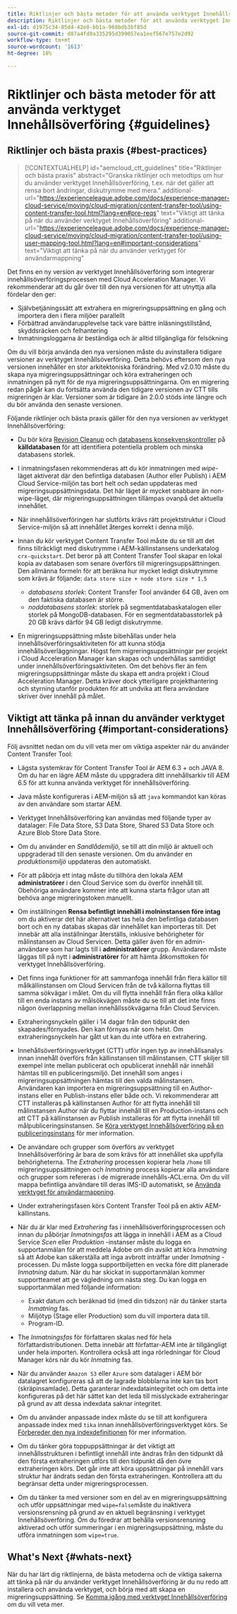 ```yaml
---
title: Riktlinjer och bästa metoder för att använda verktyget Innehållsöverföring
description: Riktlinjer och bästa metoder för att använda verktyget Innehållsöverföring
exl-id: d1975c34-85d4-42e0-bb1a-968bdb3bf85d
source-git-commit: d07a4fd0a335295d399057ea1eef567e757e2d92
workflow-type: tm+mt
source-wordcount: '1613'
ht-degree: 18%

---
```


# Riktlinjer och bästa metoder för att använda verktyget Innehållsöverföring {#guidelines}

## Riktlinjer och bästa praxis {#best-practices}

>[!CONTEXTUALHELP]
>id="aemcloud_ctt_guidelines"
>title="Riktlinjer och bästa praxis"
>abstract="Granska riktlinjer och metodtips om hur du använder verktyget Innehållsöverföring, t.ex. när det gäller att rensa bort ändringar, diskutrymme med mera."
>additional-url="https://experienceleague.adobe.com/docs/experience-manager-cloud-service/moving/cloud-migration/content-transfer-tool/using-content-transfer-tool.html?lang=en#pre-reqs" text="Viktigt att tänka på när du använder verktyget Innehållsöverföring"
>additional-url="https://experienceleague.adobe.com/docs/experience-manager-cloud-service/moving/cloud-migration/content-transfer-tool/using-user-mapping-tool.html?lang=en#important-considerations" text="Viktigt att tänka på när du använder verktyget för användarmappning"

Det finns en ny version av verktyget Innehållsöverföring som integrerar innehållsöverföringsprocessen med Cloud Acceleration Manager. Vi rekommenderar att du går över till den nya versionen för att utnyttja alla fördelar den ger:

* Självbetjäningssätt att extrahera en migreringsuppsättning en gång och importera den i flera miljöer parallellt
* Förbättrad användarupplevelse tack vare bättre inläsningstillstånd, skyddsräcken och felhantering
* Inmatningsloggarna är beständiga och är alltid tillgängliga för felsökning

Om du vill börja använda den nya versionen måste du avinstallera tidigare versioner av verktyget Innehållsöverföring. Detta behövs eftersom den nya versionen innehåller en stor arkitektoniska förändring. Med v2.0.10 måste du skapa nya migreringsuppsättningar och köra extraheringen och inmatningen på nytt för de nya migreringsuppsättningarna. Om en migrering redan pågår kan du fortsätta använda den tidigare versionen av CTT tills migreringen är klar.
Versioner som är tidigare än 2.0.0 stöds inte längre och du bör använda den senaste versionen.

Följande riktlinjer och bästa praxis gäller för den nya versionen av verktyget Innehållsöverföring:

* Du bör köra [Revision Cleanup](https://experienceleague.adobe.com/docs/experience-manager-65/deploying/deploying/revision-cleanup.html) och [databasens konsekvenskontroller](https://helpx.adobe.com/experience-manager/kb/How-to-run-a-datastore-consistency-check-via-oak-run-AEM.html) på **källdatabasen** för att identifiera potentiella problem och minska databasens storlek.

* I inmatningsfasen rekommenderas att du kör inmatningen med *wipe*-läget aktiverat där den befintliga databasen (Author eller Publish) i AEM Cloud Service-miljön tas bort helt och sedan uppdateras med migreringsuppsättningsdata. Det här läget är mycket snabbare än non-wipe-läget, där migreringsuppsättningen tillämpas ovanpå det aktuella innehållet.

* När innehållsöverföringen har slutförts krävs rätt projektstruktur i Cloud Service-miljön så att innehållet återges korrekt i denna miljö.

* Innan du kör verktyget Content Transfer Tool måste du se till att det finns tillräckligt med diskutrymme i AEM-källinstansens underkatalog `crx-quickstart`. Det beror på att Content Transfer Tool skapar en lokal kopia av databasen som senare överförs till migreringsuppsättningen.
Den allmänna formeln för att beräkna hur mycket ledigt diskutrymme som krävs är följande:
   `data store size + node store size * 1.5`

   * *databasens storlek*: Content Transfer Tool använder 64 GB, även om den faktiska databasen är större.
   * *noddatabasens storlek*: storlek på segmentdatabaskatalogen eller storlek på MongoDB-databasen.
För en segmentdatabasstorlek på 20 GB krävs därför 94 GB ledigt diskutrymme.

* En migreringsuppsättning måste bibehållas under hela innehållsöverföringsaktiviteten för att kunna stödja innehållsöverläggningar. Högst fem migreringsuppsättningar per projekt i Cloud Acceleration Manager kan skapas och underhållas samtidigt under innehållsöverföringsaktiviteten. Om det behövs fler än fem migreringsuppsättningar måste du skapa ett andra projekt i Cloud Acceleration Manager. Detta kräver dock ytterligare projekthantering och styrning utanför produkten för att undvika att flera användare skriver över innehåll på målet.

## Viktigt att tänka på innan du använder verktyget Innehållsöverföring {#important-considerations}

Följ avsnittet nedan om du vill veta mer om viktiga aspekter när du använder Content Transfer Tool:

* Lägsta systemkrav för Content Transfer Tool är AEM 6.3 + och JAVA 8. Om du har en lägre AEM måste du uppgradera ditt innehållsarkiv till AEM 6.5 för att kunna använda verktyget för innehållsöverföring.

* Java måste konfigureras i AEM-miljön så att `java` kommandot kan köras av den användare som startar AEM.

* Verktyget Innehållsöverföring kan användas med följande typer av datalager: File Data Store, S3 Data Store, Shared S3 Data Store och Azure Blob Store Data Store.

* Om du använder en *Sandlådemiljö*, se till att din miljö är aktuell och uppgraderad till den senaste versionen. Om du använder en *produktionsmiljö* uppdateras den automatiskt.

* För att påbörja ett intag måste du tillhöra den lokala AEM **administratörer** i den Cloud Service som du överför innehåll till. Obehöriga användare kommer inte att kunna starta frågor utan att behöva ange migreringstoken manuellt.

* Om inställningen **Rensa befintligt innehåll i molninstansen före intag** om du aktiverar det här alternativet tas hela den befintliga databasen bort och en ny databas skapas där innehållet kan importeras till. Det innebär att alla inställningar återställs, inklusive behörigheter för målinstansen av Cloud Servicen. Detta gäller även för en admin-användare som har lagts till i **administratörer** grupp. Användaren måste läggas till på nytt i **administratörer** för att hämta åtkomsttoken för verktyget Innehållsöverföring.

* Det finns inga funktioner för att sammanfoga innehåll från flera källor till målkällinstansen om Cloud Servicen från de två källorna flyttas till samma sökvägar i målet. Om du vill flytta innehåll från flera olika källor till en enda instans av målsökvägen måste du se till att det inte finns någon överlappning mellan innehållssökvägarna från Cloud Servicen.

* Extraheringsnyckeln gäller i 14 dagar från den tidpunkt den skapades/förnyades. Den kan förnyas när som helst. Om extraheringsnyckeln har gått ut kan du inte utföra en extrahering.

* Innehållsöverföringsverktyget (CTT) utför ingen typ av innehållsanalys innan innehåll överförs från källinstansen till målinstansen. CTT skiljer till exempel inte mellan publicerat och opublicerat innehåll när innehåll hämtas till en publiceringsmiljö. Det innehåll som anges i migreringsuppsättningen hämtas till den valda målinstansen. Användaren kan importera en migreringsuppsättning till en Author-instans eller en Publish-instans eller både och. Vi rekommenderar att CTT installeras på källinstansen Author för att flytta innehåll till målinstansen Author när du flyttar innehåll till en Production-instans och att CTT på källinstansen av Publish installeras för att flytta innehåll till målpubliceringsinstansen. Se [Köra verktyget Innehållsöverföring på en publiceringsinstans](https://experienceleague.adobe.com/docs/experience-manager-cloud-service/moving/cloud-migration/content-transfer-tool/using-content-transfer-tool.html?lang=en#running-ctt-on-publish) för mer information.

* De användare och grupper som överförs av verktyget Innehållsöverföring är bara de som krävs för att innehållet ska uppfylla behörigheterna. The *Extrahering* processen kopierar hela `/home` till migreringsuppsättningen och *Inmatning* process kopierar alla användare och grupper som refereras i de migrerade innehålls-ACL:erna. Om du vill mappa befintliga användare till deras IMS-ID automatiskt, se [Använda verktyget för användarmappning](https://experienceleague.adobe.com/docs/experience-manager-cloud-service/moving/cloud-migration/content-transfer-tool/using-user-mapping-tool.html?lang=en#cloud-migration).

* Under extraheringsfasen körs Content Transfer Tool på en aktiv AEM-källinstans.

* När du är klar med *Extrahering* fas i innehållsöverföringsprocessen och innan du påbörjar *Inmatningsfas* att lägga in innehåll i AEM as a Cloud Service *Scen* eller *Produktion* -instanser måste du logga en supportanmälan för att meddela Adobe om din avsikt att köra *Inmatning* så att Adobe kan säkerställa att inga avbrott inträffar under *Inmatning* -processen. Du måste logga supportbiljetten en vecka före ditt planerade *Inmatning* datum. När du har skickat in supportanmälan kommer supportteamet att ge vägledning om nästa steg. Du kan logga en supportanmälan med följande information:

   * Exakt datum och beräknad tid (med din tidszon) när du tänker starta *Inmatning* fas.
   * Miljötyp (Stage eller Production) som du vill importera data till.
   * Program-ID.

* The *Inmatningsfas* för författaren skalas ned för hela författardistributionen. Detta innebär att författar-AEM inte är tillgängligt under hela importen. Kontrollera också att inga rörledningar för Cloud Manager körs när du kör *Inmatning* fas.

* När du använder `Amazon S3` eller `Azure` som datalager i AEM bör datalagret konfigureras så att de lagrade blobblarna inte kan tas bort (skräpinsamlade). Detta garanterar indexdataintegritet och om detta inte konfigureras på det här sättet kan det leda till misslyckade extraheringar på grund av att dessa indexdata saknar integritet.

* Om du använder anpassade index måste du se till att konfigurera anpassade index med `tika` innan innehållsöverföringsverktyget körs. Se [Förbereder den nya indexdefinitionen](https://experienceleague.adobe.com/docs/experience-manager-cloud-service/operations/indexing.html?lang=en#preparing-the-new-index-definition) för mer information.

* Om du tänker göra toppuppsättningar är det viktigt att innehållsstrukturen i befintligt innehåll inte ändras från den tidpunkt då den första extraheringen utförs till den tidpunkt då den övre extraheringen körs. Det går inte att köra uppsättningar på innehåll vars struktur har ändrats sedan den första extraheringen. Kontrollera att du begränsar detta under migreringsprocessen.

* Om du tänker ta med versioner som en del av en migreringsuppsättning och utför uppsättningar med `wipe=false`måste du inaktivera versionsrensning på grund av en aktuell begränsning i verktyget Innehållsöverföring. Om du föredrar att behålla versionsrensning aktiverad och utför summeringar i en migreringsuppsättning, måste du utföra inmatningen som `wipe=true`.

## What&#39;s Next {#whats-next}

När du har lärt dig riktlinjerna, de bästa metoderna och de viktiga sakerna att tänka på när du använder verktyget Innehållsöverföring är du nu redo att installera och använda verktyget, och börja med att skapa en migreringsuppsättning. Se [Komma igång med verktyget Innehållsöverföring](https://experienceleague.adobe.com/docs/experience-manager-cloud-service/moving/cloud-migration/content-transfer-tool/getting-started-content-transfer-tool.html?lang=en) om du vill veta mer.
